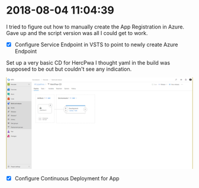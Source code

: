 # 2018-08-04 11:04:39
I tried to figure out how to manually create the App Registration in Azure.
Gave up and the script version was all I could get to work.

- [x] Configure Service Endpoint in VSTS to point to newly create Azure Endpoint

Set up a very basic CD for HercPwa
I thought yaml in the build was supposed to be out 
but couldn't see any indication.

![Release Pipeline](images/ReleasePipeline.png)

- [x] Configure Continuous Deployment for App

